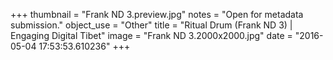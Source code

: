 +++
thumbnail = "Frank ND 3.preview.jpg"
notes = "Open for metadata submission."
object_use = "Other"
title = "Ritual Drum (Frank ND 3) | Engaging Digital Tibet"
image = "Frank ND 3.2000x2000.jpg"
date = "2016-05-04 17:53:53.610236"
+++
